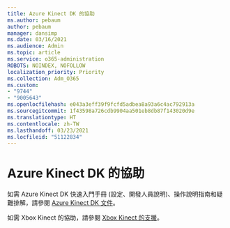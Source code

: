 ```yaml
---
title: Azure Kinect DK 的協助
ms.author: pebaum
author: pebaum
manager: dansimp
ms.date: 03/16/2021
ms.audience: Admin
ms.topic: article
ms.service: o365-administration
ROBOTS: NOINDEX, NOFOLLOW
localization_priority: Priority
ms.collection: Adm_O365
ms.custom:
- "9744"
- "9005643"
ms.openlocfilehash: e043a3eff39f9fcfd5adbea8a93a6c4ac792913a
ms.sourcegitcommit: 1f43598a726cdb9904aa501eb8db87f143020d9e
ms.translationtype: HT
ms.contentlocale: zh-TW
ms.lasthandoff: 03/23/2021
ms.locfileid: "51122834"
---
```

# <a name="help-with-azure-kinect-dk"></a>Azure Kinect DK 的協助

如需 Azure Kinect DK 快速入門手冊 (設定、開發人員說明)、操作說明指南和疑難排解，請參閱 [Azure Kinect DK 文件](https://docs.microsoft.com/azure/kinect-dk/)。


如需 Xbox Kinect 的協助，請參閱 [Xbox Kinect 的支援](https://www.xbox.com/Search?q=kinect&rtc=1#nav-support)。